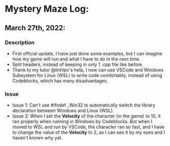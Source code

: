 # Mystery Maze Log:

## March 27th, 2022:
### Description
- First official update, I have just done some examples, but I can imagine how my game will run and what I have to do in the next time.
- Split headers, instead of keeping in only 1 .cpp file like before.
- Thank to my tutor @linhlpv's help, I now can use VSCode and Windows Subsystem for Linux (WSL) to write code comfortably, instead of using Codeblocks, which has many disadvantages.
### Issue
- Issue 1: Can't use #ifndef _Win32 to automatically switch the library declaration between Windows and Linux (WSL).
- Issue 2: When I set the **Velocity** of the character (in the game) to 10, it ran properly when running in Windows by Codeblocks. But when I moved to WSL and run by VSCode, the character ran so fast, and I have to change the value of the **Velocity** to 2, as I can see it by my eyes and I haven't known why yet.
